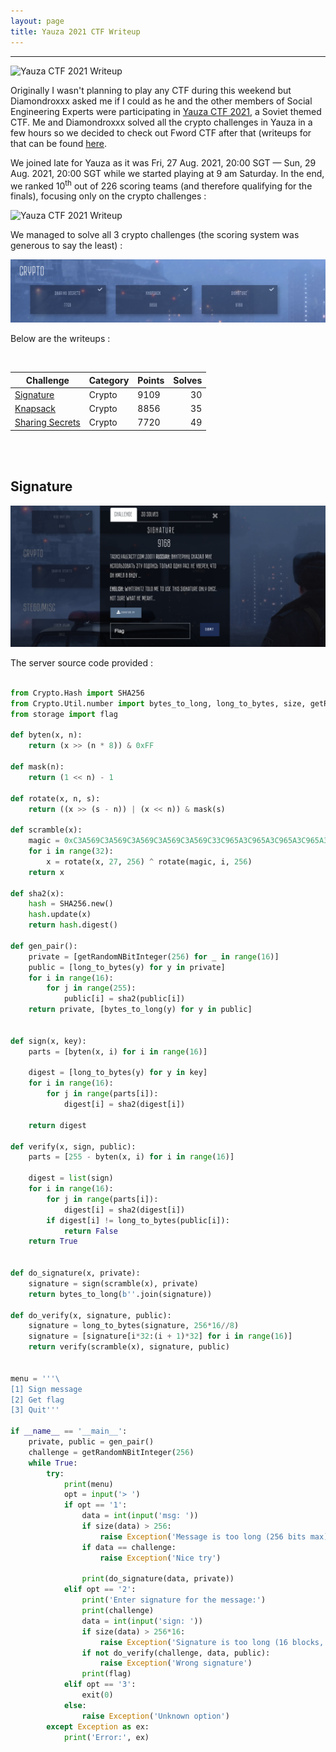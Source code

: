 ```yaml
---
layout: page
title: Yauza 2021 CTF Writeup
---
```

<hr/>

![Yauza CTF 2021 Writeup](/assets/img/ctfImages/2021/yauza2021/logo.png)

Originally I wasn't planning to play any CTF during this weekend but Diamondroxxx asked me if I could as he and the other members of Social Engineering Experts were participating in <a href="https://ctftime.org/event/1417" target="_blank">Yauza CTF 2021</a>, a Soviet themed CTF. Me and Diamondroxxx solved all the crypto challenges in Yauza in a few hours so we decided to check out Fword CTF after that (writeups for that can be found <a href="https://angmar2722.github.io/CTFwriteups/2021/fword2021/" target="_blank">here</a>. 

We joined late for Yauza as it was Fri, 27 Aug. 2021, 20:00 SGT — Sun, 29 Aug. 2021, 20:00 SGT while we started playing at 9 am Saturday. In the end, we ranked 10<sup>th</sup> out of 226 scoring teams (and therefore qualifying for the finals), focusing only on the crypto challenges :

![Yauza CTF 2021 Writeup](/assets/img/ctfImages/2021/yauza2021/img1.png)

We managed to solve all 3 crypto challenges (the scoring system was generous to say the least) :

![Yauza CTF 2021 Writeup](/assets/img/ctfImages/2021/yauza2021/img2.png)

Below are the writeups :

<br/>

| Challenge | Category | Points | Solves | 
| ------------- |  ------- | --- | ---: |
|[Signature](#signature) | Crypto | 9109 | 30 | 
|[Knapsack](#knapsack) | Crypto | 8856 | 35 | 
|[Sharing Secrets](#sharing-secrets) | Crypto | 7720 | 49 | 

<br/>

<br/>

## Signature

![Yauza CTF 2021 Writeup](/assets/img/ctfImages/2021/yauza2021/img3.png)

The server source code provided :

```python

from Crypto.Hash import SHA256
from Crypto.Util.number import bytes_to_long, long_to_bytes, size, getRandomNBitInteger
from storage import flag

def byten(x, n):
    return (x >> (n * 8)) & 0xFF

def mask(n):
    return (1 << n) - 1

def rotate(x, n, s):
    return ((x >> (s - n)) | (x << n)) & mask(s)

def scramble(x):
    magic = 0xC3A569C3A569C3A569C3A569C3A569C33C965A3C965A3C965A3C965A3C965A3C
    for i in range(32):
        x = rotate(x, 27, 256) ^ rotate(magic, i, 256)
    return x

def sha2(x):
    hash = SHA256.new()
    hash.update(x)
    return hash.digest()

def gen_pair():
    private = [getRandomNBitInteger(256) for _ in range(16)]
    public = [long_to_bytes(y) for y in private]
    for i in range(16):
        for j in range(255):
            public[i] = sha2(public[i])
    return private, [bytes_to_long(y) for y in public]


def sign(x, key):
    parts = [byten(x, i) for i in range(16)]

    digest = [long_to_bytes(y) for y in key]
    for i in range(16):
        for j in range(parts[i]):
            digest[i] = sha2(digest[i])

    return digest

def verify(x, sign, public):
    parts = [255 - byten(x, i) for i in range(16)]

    digest = list(sign)
    for i in range(16):
        for j in range(parts[i]):
            digest[i] = sha2(digest[i])
        if digest[i] != long_to_bytes(public[i]):
            return False
    return True


def do_signature(x, private):
    signature = sign(scramble(x), private)
    return bytes_to_long(b''.join(signature))

def do_verify(x, signature, public):
    signature = long_to_bytes(signature, 256*16//8)
    signature = [signature[i*32:(i + 1)*32] for i in range(16)]
    return verify(scramble(x), signature, public)


menu = '''\
[1] Sign message
[2] Get flag
[3] Quit'''

if __name__ == '__main__':
    private, public = gen_pair()
    challenge = getRandomNBitInteger(256)
    while True:
        try:
            print(menu)
            opt = input('> ')
            if opt == '1':
                data = int(input('msg: '))
                if size(data) > 256:
                    raise Exception('Message is too long (256 bits max)')
                if data == challenge:
                    raise Exception('Nice try')

                print(do_signature(data, private))
            elif opt == '2':
                print('Enter signature for the message:')
                print(challenge)
                data = int(input('sign: '))
                if size(data) > 256*16:
                    raise Exception('Signature is too long (16 blocks, 256 bits each)')
                if not do_verify(challenge, data, public):
                    raise Exception('Wrong signature')
                print(flag)
            elif opt == '3':
                exit(0)
            else:
                raise Exception('Unknown option')
        except Exception as ex:
            print('Error:', ex)
            
```
